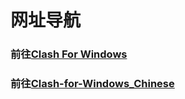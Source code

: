 # 网址导航

### 前往[Clash For Windows](https://github.com/Fndroid/clash_for_windows_pkg/releases)

### 前往[Clash-for-Windows_Chinese](https://github.com/ender-zhao/Clash-for-Windows_Chinese)
